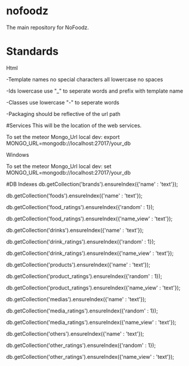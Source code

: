 # nofoodz
The main repository for NoFoodz.

# Standards
Html

-Template names no special characters all lowercase no spaces

-Ids lowercase use "_" to seperate words and prefix with template name

-Classes use lowercase "-" to seperate words

-Packaging should be reflective of the url path


#Services
This will be the location of the web services.

To set the meteor Mongo_Url local dev: export MONGO_URL=mongodb://localhost:27017/your_db

Windows

To set the meteor Mongo_Url local dev: set MONGO_URL=mongodb://localhost:27017/your_db

#DB Indexes
db.getCollection('brands').ensureIndex({'name' : 'text'});

db.getCollection('foods').ensureIndex({'name' : 'text'});

db.getCollection('food_ratings').ensureIndex({'random' : 1});

db.getCollection('food_ratings').ensureIndex({'name_view' : 'text'});

db.getCollection('drinks').ensureIndex({'name' : 'text'});

db.getCollection('drink_ratings').ensureIndex({'random' : 1});

db.getCollection('drink_ratings').ensureIndex({'name_view' : 'text'});

db.getCollection('products').ensureIndex({'name' : 'text'});

db.getCollection('product_ratings').ensureIndex({'random' : 1});

db.getCollection('product_ratings').ensureIndex({'name_view' : 'text'});

db.getCollection('medias').ensureIndex({'name' : 'text'});

db.getCollection('media_ratings').ensureIndex({'random' : 1});

db.getCollection('media_ratings').ensureIndex({'name_view' : 'text'});

db.getCollection('others').ensureIndex({'name' : 'text'});

db.getCollection('other_ratings').ensureIndex({'random' : 1});

db.getCollection('other_ratings').ensureIndex({'name_view' : 'text'});
